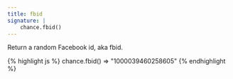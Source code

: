 ```yaml
---
title: fbid
signature: |
    chance.fbid()
---
```


Return a random Facebook id, aka fbid.

{% highlight js %}
chance.fbid()
=> "1000039460258605"
{% endhighlight %}
